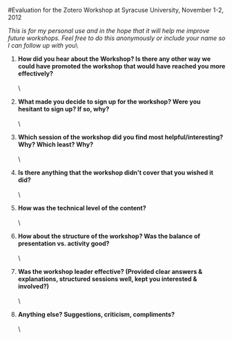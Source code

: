 #Evaluation for the Zotero Workshop at Syracuse University, November 1-2, 2012

*This is for my personal use and in the hope that it will help me improve future workshops. Feel free to do this anonymously or include your name so I can follow up with you*\


1. **How did you hear about the Workshop? Is there any other way we could have promoted the workshop that would have reached you more effectively?**
\
\
\

2. **What made you decide to sign up for the workshop? Were you hesitant to sign up? If so, why?**
\
\
\


3. **Which session of the workshop did you find most helpful/interesting? Why? Which least? Why?**
\
\
\

4. **Is there anything that the workshop didn't cover that you wished it did?**
\
\
\

5. **How was the technical level of the content?** 
\
\
\

6. **How about the structure of the workshop? Was the balance of presentation vs. activity good?**
\
\
\

7. **Was the workshop leader effective? (Provided clear answers & explanations, structured sessions well, kept you interested & involved?)**
\
\
\

8. **Anything else? Suggestions, criticism, compliments?**
\
\
\
